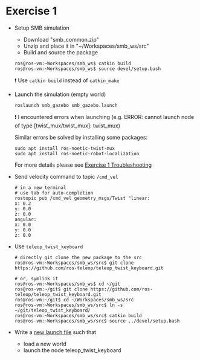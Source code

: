 # Exercise 1

- Setup SMB simulation
  - Download "smb_common.zip"
  - Unzip and place it in "~/Workspaces/smb_ws/src"
  - Build and source the package
  ```console
  ros@ros-vm:~Workspaces/smb_ws$ catkin build
  ros@ros-vm:~Workspaces/smb_ws$ source devel/setup.bash
  ```
  ❗ Use `catkin build` instead of `catkin_make`
  
- Launch the simulation (empty world)
  ```shell
  roslaunch smb_gazebo smb_gazebo.launch
  ```
  ❗ I encountered errors when launching (e.g. ERROR: cannot launch node of type [twist_mux/twist_mux]: twist_mux)
  
  Similar errors be solved by installing some packages:
  ```shell
  sudo apt install ros-noetic-twist-mux
  sudo apt install ros-noetic-robot-localization
  ```
  For more details please see [Exercise 1 Troubleshooting](https://github.com/Perian-Yan/Introduction-to-ROS/blob/274323fdd8e7d93eb660f9dd99ef3a9acddfd8c8/Exercise%201/Exercise-1-v2.pdf)
  
- Send velocity command to topic `/cmd_vel`
  ```
  # in a new terminal
  # use tab for auto-completion
  rostopic pub /cmd_vel geometry_msgs/Twist "linear:
  x: 0.2
  y: 0.0
  z: 0.0
  angular:
  x: 0.0
  y: 0.0
  z: 0.0
  ```
  
- Use `teleop_twist_keyboard`
  ```shell
  # directly git clone the new package to the src
  ros@ros-vm:~Workspaces/smb_ws/src$ git clone https://github.com/ros-teleop/teleop_twist_keyboard.git
  
  # or, symlink it
  ros@ros-vm:~Workspaces/smb_ws$ cd ~/git
  ros@ros-vm:~/git$ git clone https://github.com/ros-teleop/teleop_twist_keyboard.git
  ros@ros-vm:~/git$ cd ~/Workspaces/smb_ws/src
  ros@ros-vm:~Workspaces/smb_ws/src$ ln -s ~/git/teleop_twist_keyboard/
  ros@ros-vm:~Workspaces/smb_ws/src$ catkin build
  ros@ros-vm:~Workspaces/smb_ws/src$ source ../devel/setup.bash
  ```
  
- Write a [new launch file](https://github.com/Perian-Yan/Introduction-to-ROS/blob/274323fdd8e7d93eb660f9dd99ef3a9acddfd8c8/Exercise%201/smb_common/smb_gazebo/launch/new_world.launch#L5) 
such that
  - load a new world
  - launch the node teleop_twist_keyboard
